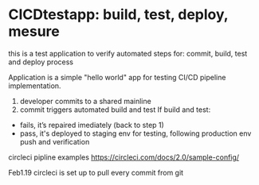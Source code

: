 # CICDtestapp: build, test, deploy, mesure 
this is a test application to verify automated steps for: commit, build, test and deploy process

Application is a simple "hello world" app for testing CI/CD pipeline implementation.
1. developer commits to a shared mainline
2. commit triggers automated build and test
If build and test:
- fails, it’s repaired imediately (back to step 1)
- pass, it's deployed to staging env for testing, following production env push and verification

circleci pipline examples https://circleci.com/docs/2.0/sample-config/

Feb1.19 circleci is set up to pull every commit from git
